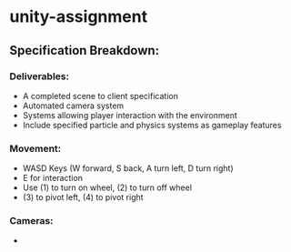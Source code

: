# unity-assignment

## Specification Breakdown:
### Deliverables:
 - A completed scene to client specification
 - Automated camera system
 - Systems allowing player interaction with the environment
 - Include specified particle and physics systems as gameplay features

### Movement:
 - WASD Keys (W forward, S back, A turn left, D turn right)
 - E for interaction
 - Use (1) to turn on wheel, (2) to turn off wheel
 - (3) to pivot left, (4) to pivot right

 ### Cameras:
 - 